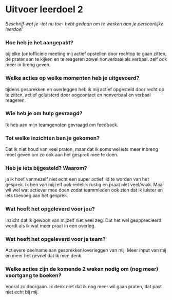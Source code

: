 # Uitvoer leerdoel 2

_Beschrijf wat je -tot nu toe- hebt gedaan om te werken aan je persoonlijke leerdoel_

### Hoe heb je het aangepakt?
bij elke (on)officiele meeting mij actief opstellen door rechtop te gaan zitten, de prater aan te kijken en te reageren zowel nonverbaal als verbaal. zelf ook meer in breng geven.

### Welke acties op welke momenten heb je uitgevoerd? 
tijdens gesprekken en overleggen heb ik mij actief opgesteld door recht op te zitten, actief geluisterd door oogcontact en nonverbaal en verbaal reageren.


### Wie heb je om hulp gevraagd?
Ik heb aan mijn teamgenoten gevraagd om feedback.


### Tot welke inzichten ben je gekomen?
Dat ik niet houd van veel praten, maar dat ik soms wel iets meer inbreng moet geven om zo ook aan het gesprek mee te doen.


### Heb je iets bijgesteld? Waarom?
ja ik hoef vanmezelf niet echt een super actief lid te worden van het gesprek. Ik ben van mijzelf ook redelijk rustig en praat niet veel/vaak. Maar wil wel wat actiever mee doen zodat teammleden ook zien dat ik luister en iets toevoeg aan het gesprek.


### Wat heeft het opgeleverd voor jou?
inzicht dat ik gewoon van mijzelf niet veel zeg. Dat het wel geapprecieerd wordt als ik wat meer praat in een overleg.


### Wat heeft het opgeleverd voor je team?
Actievere deelname aan gesprekken/overleggen van mij. Meer input van mij en meer het gevoel dat ik mee denk.


### Welke acties zijn de komende 2 weken nodig om (nog meer) voortgang te boeken?
Vooral zo doorgaan. Ik denk niet dat ik nog meer wil gaan praten, dat past niet echt bij mij.
